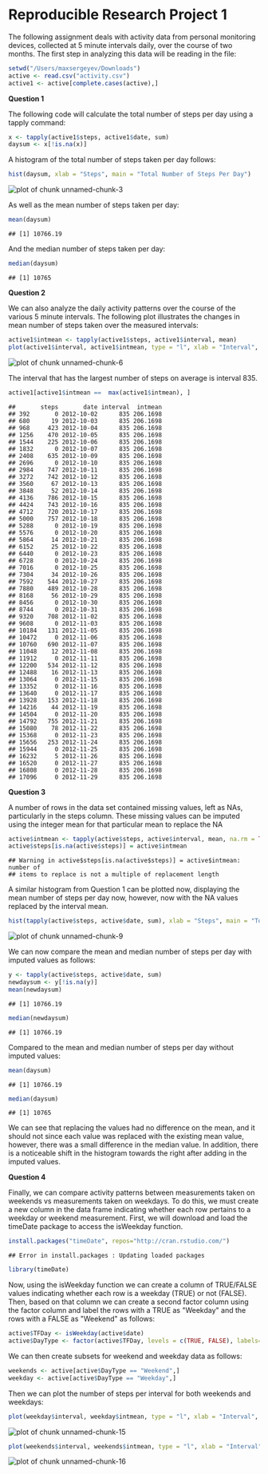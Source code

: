 Reproducible Research Project 1
================================

The following assignment deals with activity data from personal monitoring devices, collected at 5 minute intervals daily, over the course of two months. The first step in analyzing this data will be reading in the file:


```r
setwd("/Users/maxsergeyev/Downloads")
active <- read.csv("activity.csv")
active1 <- active[complete.cases(active),]
```

**Question 1**

  The following code will calculate the total number of steps per day using a tapply command:
  

```r
x <- tapply(active1$steps, active1$date, sum)
daysum <- x[!is.na(x)]
```
A histogram of the total number of steps taken per day follows:


```r
hist(daysum, xlab = "Steps", main = "Total Number of Steps Per Day")
```

![plot of chunk unnamed-chunk-3](figure/unnamed-chunk-3-1.png)
  
  As well as the mean number of steps taken per day:
  

```r
mean(daysum)
```

```
## [1] 10766.19
```

And the median number of steps taken per day:


```r
median(daysum)
```

```
## [1] 10765
```

**Question 2**

  We can also analyze the daily activity patterns over the course of the various 5 minute intervals. The following plot illustrates the changes in mean number of steps taken over the measured intervals: 
  

```r
active1$intmean <- tapply(active1$steps, active1$interval, mean)
plot(active1$interval, active1$intmean, type = "l", xlab = "Interval", ylab = "Steps", main = "Mean Number of Steps Per Interval")
```

![plot of chunk unnamed-chunk-6](figure/unnamed-chunk-6-1.png)
 
  The interval that has the largest number of steps on average is interval 835.
  

```r
active1[active1$intmean ==  max(active1$intmean), ]
```

```
##       steps       date interval  intmean
## 392       0 2012-10-02      835 206.1698
## 680      19 2012-10-03      835 206.1698
## 968     423 2012-10-04      835 206.1698
## 1256    470 2012-10-05      835 206.1698
## 1544    225 2012-10-06      835 206.1698
## 1832      0 2012-10-07      835 206.1698
## 2408    635 2012-10-09      835 206.1698
## 2696      0 2012-10-10      835 206.1698
## 2984    747 2012-10-11      835 206.1698
## 3272    742 2012-10-12      835 206.1698
## 3560     67 2012-10-13      835 206.1698
## 3848     52 2012-10-14      835 206.1698
## 4136    786 2012-10-15      835 206.1698
## 4424    743 2012-10-16      835 206.1698
## 4712    720 2012-10-17      835 206.1698
## 5000    757 2012-10-18      835 206.1698
## 5288      0 2012-10-19      835 206.1698
## 5576      0 2012-10-20      835 206.1698
## 5864     14 2012-10-21      835 206.1698
## 6152     25 2012-10-22      835 206.1698
## 6440      0 2012-10-23      835 206.1698
## 6728      0 2012-10-24      835 206.1698
## 7016      0 2012-10-25      835 206.1698
## 7304     34 2012-10-26      835 206.1698
## 7592    544 2012-10-27      835 206.1698
## 7880    489 2012-10-28      835 206.1698
## 8168     56 2012-10-29      835 206.1698
## 8456      0 2012-10-30      835 206.1698
## 8744      0 2012-10-31      835 206.1698
## 9320    708 2012-11-02      835 206.1698
## 9608      0 2012-11-03      835 206.1698
## 10184   131 2012-11-05      835 206.1698
## 10472     0 2012-11-06      835 206.1698
## 10760   690 2012-11-07      835 206.1698
## 11048    12 2012-11-08      835 206.1698
## 11912     0 2012-11-11      835 206.1698
## 12200   534 2012-11-12      835 206.1698
## 12488    16 2012-11-13      835 206.1698
## 13064     0 2012-11-15      835 206.1698
## 13352     0 2012-11-16      835 206.1698
## 13640     0 2012-11-17      835 206.1698
## 13928   153 2012-11-18      835 206.1698
## 14216    44 2012-11-19      835 206.1698
## 14504     0 2012-11-20      835 206.1698
## 14792   755 2012-11-21      835 206.1698
## 15080    78 2012-11-22      835 206.1698
## 15368     0 2012-11-23      835 206.1698
## 15656   253 2012-11-24      835 206.1698
## 15944     0 2012-11-25      835 206.1698
## 16232     5 2012-11-26      835 206.1698
## 16520     0 2012-11-27      835 206.1698
## 16808     0 2012-11-28      835 206.1698
## 17096     0 2012-11-29      835 206.1698
```

**Question 3**
 
  A number of rows in the data set contained missing values, left as NAs, particularly in the steps column. These missing values can be imputed using the integer mean for that particular mean to replace the NA
  

```r
active$intmean <- tapply(active$steps, active$interval, mean, na.rm = TRUE)
active$steps[is.na(active$steps)] = active$intmean
```

```
## Warning in active$steps[is.na(active$steps)] = active$intmean: number of
## items to replace is not a multiple of replacement length
```

A similar histogram from Question 1 can be plotted now, displaying the mean number of steps per day now, however, now with the NA values replaced by the interval mean.


```r
hist(tapply(active$steps, active$date, sum), xlab = "Steps", main = "Total Steps Per Day With Imputed Values")
```

![plot of chunk unnamed-chunk-9](figure/unnamed-chunk-9-1.png)
  
  We can now compare the mean and median number of steps per day with imputed values as follows:
  

```r
y <- tapply(active$steps, active$date, sum)
newdaysum <- y[!is.na(y)]
mean(newdaysum)
```

```
## [1] 10766.19
```

```r
median(newdaysum)
```

```
## [1] 10766.19
```

Compared to the mean and median number of steps per day without imputed values:


```r
mean(daysum)
```

```
## [1] 10766.19
```

```r
median(daysum)
```

```
## [1] 10765
```

We can see that replacing the values had no difference on the mean, and it should not since each value was replaced with the existing mean value, however, there was a small difference in the median value. In addition, there is a noticeable shift in the histogram towards the right after adding in the imputed values.

**Question 4**
  
  Finally, we can compare activity patterns between measurements taken on weekends vs measurements taken on weekdays. To do this, we must create a new column in the data frame indicating whether each row pertains to a weekday or weekend measurement. First, we will download and load the timeDate package to access the isWeekday function. 
  

```r
install.packages("timeDate", repos="http://cran.rstudio.com/")
```

```
## Error in install.packages : Updating loaded packages
```

```r
library(timeDate)
```

Now, using the isWeekday function we can create a column of TRUE/FALSE values indicating whether each row is a weekday (TRUE) or not (FALSE). Then, based on that column we can create a second factor column using the factor column and label the rows with a TRUE as "Weekday" and the rows with a FALSE as "Weekend" as follows:


```r
active$TFDay <- isWeekday(active$date)
active$DayType <- factor(active$TFDay, levels = c(TRUE, FALSE), labels= c("Weekday", "Weekend"))
```

We can then create subsets for weekend and weekday data as follows:


```r
weekends <- active[active$DayType == "Weekend",]
weekday <- active[active$DayType == "Weekday",]
```

Then we can plot the number of steps per interval for both weekends and weekdays:


```r
plot(weekday$interval, weekday$intmean, type = "l", xlab = "Interval", ylab = "Steps", main = "Weekday Number of Steps Per Interval", xlim = c(0, 2500), ylim = c(0, 500))
```

![plot of chunk unnamed-chunk-15](figure/unnamed-chunk-15-1.png)


```r
plot(weekends$interval, weekends$intmean, type = "l", xlab = "Interval", ylab = "Steps", main = "Weekend Number of Steps Per Interval", xlim = c(0, 2500), ylim = c(0, 500))
```

![plot of chunk unnamed-chunk-16](figure/unnamed-chunk-16-1.png)


